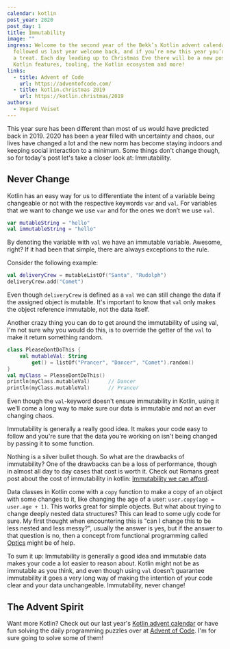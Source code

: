 ```yaml
---
calendar: kotlin
post_year: 2020
post_day: 1
title: Immutability
image: ""
ingress: Welcome to the second year of the Bekk’s Kotlin advent calendar. If you
  followed us last year welcome back, and if you’re new this year you’re in for
  a treat. Each day leading up to Christmas Eve there will be a new post about
  Kotlin features, tooling, the Kotlin ecosystem and more!
links:
  - title: Advent of Code
    url: https://adventofcode.com/
  - title: kotlin.christmas 2019
    url: https://kotlin.christmas/2019
authors:
  - Vegard Veiset
---
```

This year sure has been different than most of us would have predicted back in 2019. 2020 has been a year filled with uncertainty and chaos, our lives have changed a lot and the new norm has become staying indoors and keeping social interaction to a minimum. Some things don't change though, so for today's post let's take a closer look at: Immutability.

## Never Change

Kotlin has an easy way for us to differentiate the intent of a variable being changeable or not with the respective keywords `var` and `val`. For variables that we want to change we use `var` and for the ones we don’t we use `val`.

```kotlin
var mutableString = "hello"
val immutableString = "hello"
```

By denoting the variable with `val` we have an immutable variable. Awesome, right? If it had been that simple, there are always exceptions to the rule. 

Consider the following example:

```kotlin
val deliveryCrew = mutableListOf("Santa", "Rudolph") 
deliveryCrew.add("Comet") 
```

Even though `deliveryCrew` is defined as a `val` we can still change the data if the assigned object is mutable. It's important to know that `val` only makes the object reference immutable, not the data itself. 

Another crazy thing you can do to get around the immutability of using val, I'm not sure why you would do this, is to override the getter of the `val` to make it return something random.

```kotlin
class PleaseDontDoThis {
    val mutableVal: String
        get() = listOf("Prancer", "Dancer", "Comet").random()
}    
val myClass = PleaseDontDoThis()
println(myClass.mutableVal)      // Dancer
println(myClass.mutableVal)      // Prancer
```

Even though the `val`-keyword doesn't ensure immutability in Kotlin, using it we’ll come a long way to make sure our data is immutable and not an ever changing chaos. 


Immutability is generally a really good idea. It makes your code easy to follow and you're sure that the data you're working on isn't being changed by passing it to some function. 

Nothing is a silver bullet though. So what are the drawbacks of immutability? One of the drawbacks can be a loss of performance, though in almost all day to day cases that cost is worth it. Check out Romans great post about the cost of immutability in kotlin: [Immutability we can afford](https://elizarov.medium.com/immutability-we-can-afford-10c0dcb8351d). 

Data classes in Kotlin come with a `copy` function to make a copy of an object with some changes to it, like changing the age of a user: `user.copy(age = user.age + 1)`. This works great for simple objects. But what about trying to change deeply nested data structures? This can lead to some ugly code for sure. My first thought when encountering this is "can I change this to be less nested and less messy?", usually the answer is yes, but if the answer to that question is no, then a concept from functional programming called [Optics](https://medium.com/@gcanti/introduction-to-optics-lenses-and-prisms-3230e73bfcfe) might be of help. 

To sum it up: Immutability is generally a good idea and immutable data makes your code a lot easier to reason about. Kotlin might not be as immutable as you think, and even though using `val` doesn't guarantee immutability it goes a very long way of making the intention of your code clear and your data unchangeable. Immutability, never change! 

## The Advent Spirit

Want more Kotlin? Check out our last year's [Kotlin advent calendar](https://kotlin.christmas/2019) or have fun solving the daily programming puzzles over at [Advent of Code](https://adventofcode.com/). I'm for sure going to solve some of them!
